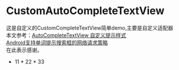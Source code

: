 # CustomAutoCompleteTextView
这是自定义的CustomCompleteTextView简单demo,主要是自定义适配器</br>
本文参考：<a href="https://www.cnblogs.com/blog4wei/p/9100726.html" target="_blank">AutoCompleteTextView 自定义提示样式</a></br>
        <a href="https://blog.csdn.net/lvshaorong/article/details/51878833" target="_blank">Android支持单词提示搜索框的网络请求策略</a></br>
在此表示感谢。</br>
* 11
        * 22
                * 33

